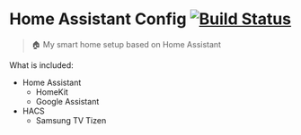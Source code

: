 # Home Assistant Config [![Build Status][travis-img]][travis-ci]

> 🏠 My smart home setup based on Home Assistant

What is included:

- Home Assistant
  - HomeKit
  - Google Assistant
- HACS
  - Samsung TV Tizen

<!-- References -->

[travis-ci]: https://travis-ci.org/denysdovhan/home-assistant-config
[travis-img]: https://img.shields.io/travis/denysdovhan/home-assistant-config.svg?style=flat-square
